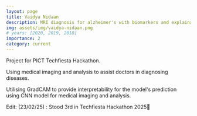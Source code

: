 ```yaml
---
layout: page
title: Vaidya Nidaan
description: MRI diagnosis for alzheimer's with biomarkers and explainability using ml and medical imaging
img: assets/img/vaidya-nidaan.png
# years: [2020, 2019, 2018]
importance: 2
category: current
---
```


Project for PICT Techfiesta Hackathon.

Using medical imaging and analysis to assist doctors in diagnosing diseases. 

Utilising GradCAM to provide interpretability for the model's prediction using CNN model for medical imaging and analysis.


Edit: (23/02/25) : Stood 3rd in Techfiesta Hackathon 2025🥳
